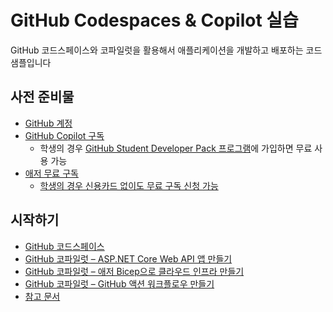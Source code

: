 # GitHub Codespaces & Copilot 실습

GitHub 코드스페이스와 코파일럿을 활용해서 애플리케이션을 개발하고 배포하는 코드 샘플입니다


## 사전 준비물

- [GitHub 계정](https://github.com/signup)
- [GitHub Copilot 구독](https://docs.github.com/ko/copilot/overview-of-github-copilot/about-github-copilot-for-individuals)
  - 학생의 경우 [GitHub Student Developer Pack 프로그램](https://education.github.com/pack)에 가입하면 무료 사용 가능
- [애저 무료 구독](https://azure.microsoft.com/ko-kr/free/?WT.mc_id=dotnet-91712-juyoo)
  - [학생의 경우 신용카드 없이도 무료 구독 신청 가능](https://azure.microsoft.com/ko-kr/free/students/?WT.mc_id=dotnet-91712-juyoo)


## 시작하기

- [GitHub 코드스페이스](./01-codespace.md)
- [GitHub 코파일럿 &ndash; ASP.NET Core Web API 앱 만들기](./02-copilot-dotnet.md)
- [GitHub 코파일럿 &ndash; 애저 Bicep으로 클라우드 인프라 만들기](./03-copilot-bicep.md)
- [GitHub 코파일럿 &ndash; GitHub 액션 워크플로우 만들기](./04-copilot-gha.md)
- [참고 문서](./05-references.md)
